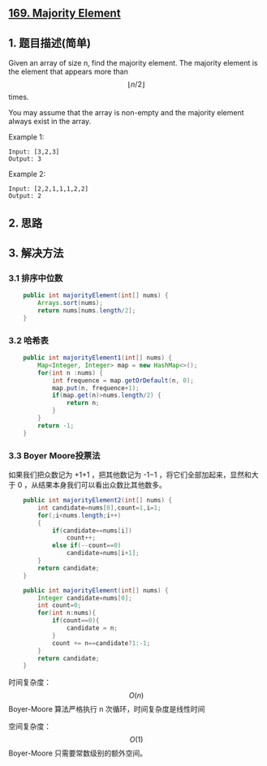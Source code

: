 ## [169. Majority Element](https://leetcode-cn.com/problems/majority-element/)

## 1. 题目描述(简单)

Given an array of size n, find the majority element. The majority element is the element that appears more than $$⌊ n/2 ⌋$$ times.

You may assume that the array is non-empty and the majority element always exist in the array.

Example 1:
```
Input: [3,2,3]
Output: 3
```
Example 2:
```
Input: [2,2,1,1,1,2,2]
Output: 2
```


## 2. 思路

## 3. 解决方法

### 3.1 排序中位数


```java
    public int majorityElement(int[] nums) {
    	Arrays.sort(nums);
        return nums[nums.length/2];
    }
```


### 3.2 哈希表


```java
    public int majorityElement1(int[] nums) {
    	Map<Integer, Integer> map = new HashMap<>();
    	for(int n :nums) {
    		int frequence = map.getOrDefault(n, 0);
    		map.put(n, frequence+1);
    		if(map.get(n)>nums.length/2) {
    			return n;
    		}
    	}
    	return -1;
    }
```

### 3.3 Boyer Moore投票法

如果我们把众数记为 +1+1 ，把其他数记为 -1−1 ，将它们全部加起来，显然和大于 0 ，从结果本身我们可以看出众数比其他数多。

```java
    public int majorityElement2(int[] nums) {
    	int candidate=nums[0],count=1,i=1;
        for(;i<nums.length;i++)
        {
            if(candidate==nums[i])
                count++;
            else if(--count==0)
                candidate=nums[i+1];
        }   
        return candidate;
	}
```


```java
    public int majorityElement(int[] nums) {
		Integer candidate=nums[0];
		int count=0;
		for(int n:nums){
			if(count==0){
				candidate = n;
			}
			count += n==candidate?1:-1;
		}
		return candidate;
	}
```


时间复杂度：$$O(n)$$ Boyer-Moore 算法严格执行 n 次循环，时间复杂度是线性时间

空间复杂度：$$O(1)$$ Boyer-Moore 只需要常数级别的额外空间。



